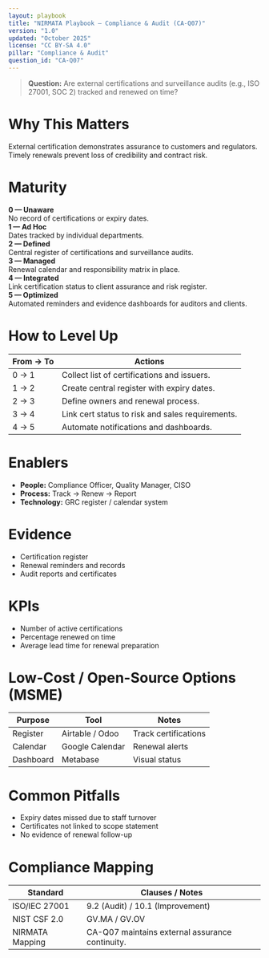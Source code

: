 ```yaml
---
layout: playbook
title: "NIRMATA Playbook — Compliance & Audit (CA-Q07)"
version: "1.0"
updated: "October 2025"
license: "CC BY-SA 4.0"
pillar: "Compliance & Audit"
question_id: "CA-Q07"
---
```


> **Question:** Are external certifications and surveillance audits (e.g., ISO 27001, SOC 2) tracked and renewed on time?

# Why This Matters
External certification demonstrates assurance to customers and regulators. Timely renewals prevent loss of credibility and contract risk.

# Maturity
<div class="levels-grid">
  <div class="level level-0"><strong>0 — Unaware</strong><br>No record of certifications or expiry dates.</div>
  <div class="level level-1"><strong>1 — Ad Hoc</strong><br>Dates tracked by individual departments.</div>
  <div class="level level-2"><strong>2 — Defined</strong><br>Central register of certifications and surveillance audits.</div>
  <div class="level level-3"><strong>3 — Managed</strong><br>Renewal calendar and responsibility matrix in place.</div>
  <div class="level level-4"><strong>4 — Integrated</strong><br>Link certification status to client assurance and risk register.</div>
  <div class="level level-5"><strong>5 — Optimized</strong><br>Automated reminders and evidence dashboards for auditors and clients.</div>
</div>

# How to Level Up

| From → To | Actions |
|---|---|
|0 → 1|Collect list of certifications and issuers.|
|1 → 2|Create central register with expiry dates.|
|2 → 3|Define owners and renewal process.|
|3 → 4|Link cert status to risk and sales requirements.|
|4 → 5|Automate notifications and dashboards.|

# Enablers
- **People:** Compliance Officer, Quality Manager, CISO  
- **Process:** Track → Renew → Report  
- **Technology:** GRC register / calendar system  

# Evidence
- Certification register  
- Renewal reminders and records  
- Audit reports and certificates  

# KPIs
- Number of active certifications  
- Percentage renewed on time  
- Average lead time for renewal preparation  

# Low-Cost / Open-Source Options (MSME)

| Purpose | Tool | Notes |
|---|---|---|
| Register | Airtable / Odoo | Track certifications |
| Calendar | Google Calendar | Renewal alerts |
| Dashboard | Metabase | Visual status |

# Common Pitfalls
- Expiry dates missed due to staff turnover  
- Certificates not linked to scope statement  
- No evidence of renewal follow-up  

# Compliance Mapping

| Standard | Clauses / Notes |
|---|---|
| ISO/IEC 27001 | 9.2 (Audit) / 10.1 (Improvement) |
| NIST CSF 2.0 | GV.MA / GV.OV |
| NIRMATA Mapping | CA-Q07 maintains external assurance continuity. |

